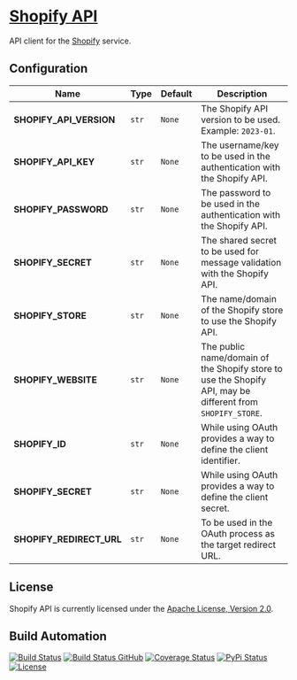 # [Shopify API](http://shopify-api.hive.pt)

API client for the [Shopify](https://www.shopify.com) service.

## Configuration

| Name                     | Type  | Default | Description                                                                                                |
| ------------------------ | ----- | ------- | ---------------------------------------------------------------------------------------------------------- |
| **SHOPIFY_API_VERSION**  | `str` | `None`  | The Shopify API version to be used. Example: `2023-01`.                                                    |
| **SHOPIFY_API_KEY**      | `str` | `None`  | The username/key to be used in the authentication with the Shopify API.                                    |
| **SHOPIFY_PASSWORD**     | `str` | `None`  | The password to be used in the authentication with the Shopify API.                                        |
| **SHOPIFY_SECRET**       | `str` | `None`  | The shared secret to be used for message validation with the Shopify API.                                  |
| **SHOPIFY_STORE**        | `str` | `None`  | The name/domain of the Shopify store to use the Shopify API.                                               |
| **SHOPIFY_WEBSITE**      | `str` | `None`  | The public name/domain of the Shopify store to use the Shopify API, may be different from `SHOPIFY_STORE`. |
| **SHOPIFY_ID**           | `str` | `None`  | While using OAuth provides a way to define the client identifier.                                          |
| **SHOPIFY_SECRET**       | `str` | `None`  | While using OAuth provides a way to define the client secret.                                              |
| **SHOPIFY_REDIRECT_URL** | `str` | `None`  | To be used in the OAuth process as the target redirect URL.                                                |

## License

Shopify API is currently licensed under the [Apache License, Version 2.0](http://www.apache.org/licenses/).

## Build Automation

[![Build Status](https://app.travis-ci.com/hivesolutions/shopify-api.svg?branch=master)](https://travis-ci.com/github/hivesolutions/shopify-api)
[![Build Status GitHub](https://github.com/hivesolutions/shopify-api/workflows/Main%20Workflow/badge.svg)](https://github.com/hivesolutions/shopify-api/actions)
[![Coverage Status](https://coveralls.io/repos/hivesolutions/shopify-api/badge.svg?branch=master)](https://coveralls.io/r/hivesolutions/shopify-api?branch=master)
[![PyPi Status](https://img.shields.io/pypi/v/shopify-api.svg)](https://pypi.python.org/pypi/shopify-api)
[![License](https://img.shields.io/badge/license-Apache%202.0-blue.svg)](https://www.apache.org/licenses/)
